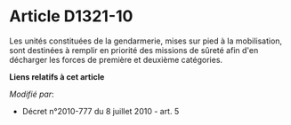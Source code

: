 # Article D1321-10

Les unités constituées de la gendarmerie, mises sur pied à la mobilisation, sont destinées à remplir en priorité des missions
de sûreté afin d'en décharger les forces de première et deuxième catégories.

**Liens relatifs à cet article**

_Modifié par_:

  - Décret n°2010-777 du 8 juillet 2010 - art. 5
